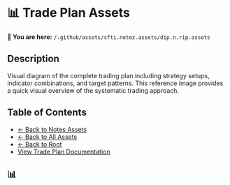 # 📊 Trade Plan Assets

**📁 You are here:** `/.github/assets/sfti.notez.assets/dip.n.rip.assets`

## Description

Visual diagram of the complete trading plan including strategy setups, indicator combinations, and target patterns. This reference image provides a quick visual overview of the systematic trading approach.

## Table of Contents

- [← Back to Notes Assets](../README.md)
- [← Back to All Assets](../../README.md)
- [← Back to Root](../../../../README.md)
- [View Trade Plan Documentation](../../../../SFTi.Notez/Trade.Plan.md)

## 📊 